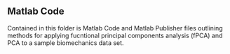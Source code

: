 ## Matlab Code

Contained in this folder is Matlab Code and Matlab Publisher files outlining methods for applying fucntional principal components analysis (fPCA) and PCA to a sample biomechanics data set.
